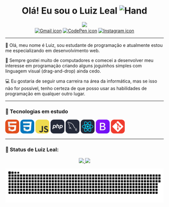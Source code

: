 <div align="center">
    <h1>Olá! Eu sou o Luiz Leal  <img src="https://media.tenor.com/Wx9IEmZZXSoAAAAj/hi.gif" alt=Hand icon" width="30px"/></h1>
    <img src="https://i.ibb.co/4fS2X04/20230403-192936.gif" border="0">
</div>
<div align="center">
    <a href="mailto:luizleal.dev@gmail.com?subject=&body=Hi, my name is..."><img src="https://img.shields.io/badge/Gmail-D14836?style=for-the-badge&logo=gmail&logoColor=white" alt="Gmail icon"/></a>
    <a href="https://www.linkedin.com/in/luiz-leal-44196b269"><img src="https://img.shields.io/badge/LinkedIn-0077B5?style=for-the-badge&logo=linkedin&logoColor=white"/></a>
    <a href="https://codepen.io/luiz-dev"><img src="https://img.shields.io/badge/Codepen-000000?style=for-the-badge&logo=codepen&logoColor=white" alt="CodePen icon" /></a>
    <a href="https://instagram.com/luizz.dev?igshid=YmMyMTA2M2Y="><img src="https://img.shields.io/badge/Instagram-E4405F?style=for-the-badge&logo=instagram&logoColor=white" alt="Instagram icon" /></a>
</div>
<hr>
<div>
    <p>👋 Olá, meu nome é Luiz, sou estudante de programação e atualmente estou me especializando em desenvolvimento web.</p>
    <p>🧒 Sempre gostei muito de computadores e comecei a desenvolver meu interesse em programação criando alguns joguinhos simples com linguagem visual (drag-and-drop) ainda cedo.</p>
     <p>💻 Eu gostaria de seguir uma carreira na área da informática, mas se isso não for possível, tenho certeza de que posso usar as habilidades de programação em qualquer outro lugar.</p>
</div>
<hr>
<div>
    <h3>📖 Tecnologias em estudo</h3>
    <div>
        <img width="44px" src="https://raw.githubusercontent.com/tandpfun/skill-icons/main/icons/HTML.svg" alt="HTML icon" />
        <img width="44px" src="https://raw.githubusercontent.com/tandpfun/skill-icons/main/icons/CSS.svg" alt="CSS icon" />
        <img width="44px" src="https://raw.githubusercontent.com/tandpfun/skill-icons/main/icons/JavaScript.svg" alt="JavaScript icon" />
        <img width="44px" src="https://raw.githubusercontent.com/tandpfun/skill-icons/main/icons/PHP-Dark.svg" alt="PHP icon" />
        <img width="44px" src="https://raw.githubusercontent.com/tandpfun/skill-icons/main/icons/MySQL-Dark.svg" alt="MySQL icon" />
        <img width="44px" src="https://raw.githubusercontent.com/tandpfun/skill-icons/main/icons/React-Dark.svg" alt="React icon" />
        <img width="44px" src="https://raw.githubusercontent.com/tandpfun/skill-icons/main/icons/Bootstrap.svg" alt="Bootstrap icon" />
        <img width="44px" src="https://raw.githubusercontent.com/tandpfun/skill-icons/main/icons/Git.svg" alt="Git icon" />
    </div>
</div>
<hr>
<div>
    <h3>🎯 Status de Luiz Leal:</h3>
    <div align="center">
        <a href="github.com/Luiz-Developer">
        <img height="150px" src="https://github-readme-stats.vercel.app/api?username=Luiz-Developer&show_icons=true&theme=radical&include_all_commits=true&count_private=true"/>
        <img height="150px" src="https://github-readme-stats.vercel.app/api/top-langs/?username=Luiz-Developer&layout=compact&langs_count=7&theme=radical"/>
        </a>
    </div>
</div>

<div align="center">
        
![Snake animation](https://github.com/luiz-developer/luiz-developer/blob/output/github-contribution-grid-snake.svg)

</div>
